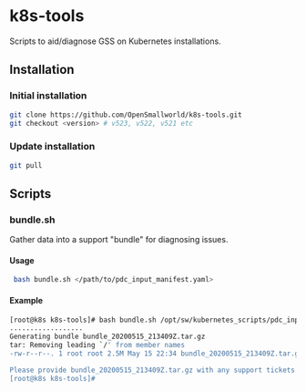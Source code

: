 # k8s-tools

Scripts to aid/diagnose GSS on Kubernetes installations.

## Installation

### Initial installation

```bash
git clone https://github.com/OpenSmallworld/k8s-tools.git
git checkout <version> # v523, v522, v521 etc
```

### Update installation

```bash
git pull
```

## Scripts

### bundle.sh

Gather data into a support "bundle" for diagnosing issues.

#### Usage

```bash
 bash bundle.sh </path/to/pdc_input_manifest.yaml>
```

#### Example

```bash
[root@k8s k8s-tools]# bash bundle.sh /opt/sw/kubernetes_scripts/pdc_input_manifest.yaml
..................
Generating bundle bundle_20200515_213409Z.tar.gz
tar: Removing leading `/' from member names
-rw-r--r--. 1 root root 2.5M May 15 22:34 bundle_20200515_213409Z.tar.gz

Please provide bundle_20200515_213409Z.tar.gz with any support tickets.
[root@k8s k8s-tools]#
```
